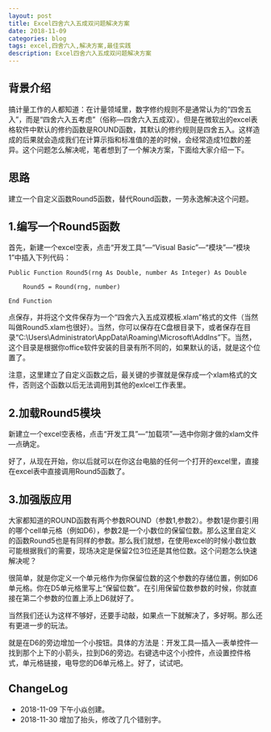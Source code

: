 ```yaml
---
layout: post
title: Excel四舍六入五成双问题解决方案
date: 2018-11-09
categories: blog
tags: excel,四舍六入,解决方案,最佳实践
description: Excel四舍六入五成双问题解决方案
---
```



## 背景介绍

搞计量工作的人都知道：在计量领域里，数字修约规则不是通常认为的“四舍五入”，而是“四舍六入五考虑”（俗称—四舍六入五成双）。但是在微软出的excel表格软件中默认的修约函数是ROUND函数，其默认的修约规则是四舍五入。这样造成的后果就会造成我们在计算示指和标准值的差的时候，会经常造成1位数的差异。这个问题怎么解决呢，笔者想到了一个解决方案，下面给大家介绍一下。

## 思路

建立一个自定义函数Round5函数，替代Round函数，一劳永逸解决这个问题。

## 1.编写一个Round5函数

首先，新建一个excel空表，点击“开发工具”—“Visual Basic”—“模块”—“模块1”中插入下列代码：

```
Public Function Round5(rng As Double, number As Integer) As Double

    Round5 = Round(rng, number)

End Function
```

点保存，并将这个文件保存为一个“四舍六入五成双模板.xlam”格式的文件（当然叫做Round5.xlam也很好）。当然，你可以保存在C盘根目录下，或者保存在目录“C:\Users\Administrator\AppData\Roaming\Microsoft\AddIns”下。当然，这个目录是根据你office软件安装的目录有所不同的，如果默认的话，就是这个位置了。

注意，这里建立了自定义函数之后，最关键的步骤就是保存成一个xlam格式的文件，否则这个函数以后无法调用到其他的exlcel工作表里。

## 2.加载Round5模块

新建立一个excel空表格，点击“开发工具”—“加载项”—选中你刚才做的xlam文件—点确定。

好了，从现在开始，你以后就可以在你这台电脑的任何一个打开的excel里，直接在excel表中直接调用Round5函数了。

## 3.加强版应用

大家都知道的ROUND函数有两个参数ROUND（参数1,参数2）。参数1是你要引用的哪个cell单元格（例如D6），参数2是一个小数位的保留位数。那么这里自定义的函数Round5也是有同样的参数。那么我们就想，在使用excel的时候小数位数可能根据我们的需要，现场决定是保留2位3位还是其他位数。这个问题怎么快速解决呢？

很简单，就是你定义一个单元格作为你保留位数的这个参数的存储位置，例如D6单元格。你在D5单元格里写上“保留位数”。在引用保留位数参数的时候，你就直接在第二个参数的位置上添上D6就好了。

当然我们还认为这样不够好，还要手动敲，如果点一下就解决了，多好啊。那么还有更进一步的玩法。

就是在D6的旁边增加一个小按钮。具体的方法是：开发工具—插入—表单控件—找到那个上下的小箭头，拉到D6的旁边。右键选中这个小控件，点设置控件格式，单元格链接，电导您的D6单元格上。好了，试试吧。

## ChangeLog

- 2018-11-09 下午小焱创建。
- 2018-11-30 增加了抬头，修改了几个错别字。